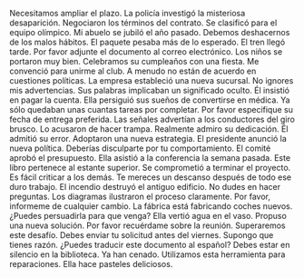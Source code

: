 Necesitamos ampliar el plazo.
La policía investigó la misteriosa desaparición.
Negociaron los términos del contrato.
Se clasificó para el equipo olímpico.
Mi abuelo se jubiló el año pasado.
Debemos deshacernos de los malos hábitos.
El paquete pesaba más de lo esperado.
El tren llegó tarde.
Por favor adjunte el documento al correo electrónico.
Los niños se portaron muy bien.
Celebramos su cumpleaños con una fiesta.
Me convenció para unirme al club.
A menudo no están de acuerdo en cuestiones políticas.
La empresa estableció una nueva sucursal.
No ignores mis advertencias.
Sus palabras implicaban un significado oculto.
Él insistió en pagar la cuenta.
Ella persiguió sus sueños de convertirse en médica.
Ya sólo quedaban unas cuantas tareas por completar.
Por favor especifique su fecha de entrega preferida.
Las señales advertían a los conductores del giro brusco.
Lo acusaron de hacer trampa.
Realmente admiro su dedicación.
Él admitió su error.
Adoptaron una nueva estrategia.
El presidente anunció la nueva política.
Deberías disculparte por tu comportamiento.
El comité aprobó el presupuesto.
Ella asistió a la conferencia la semana pasada.
Este libro pertenece al estante superior.
Se comprometió a terminar el proyecto.
Es fácil criticar a los demás.
Te mereces un descanso después de todo ese duro trabajo.
El incendio destruyó el antiguo edificio.
No dudes en hacer preguntas.
Los diagramas ilustraron el proceso claramente.
Por favor, informeme de cualquier cambio.
La fábrica está fabricando coches nuevos.
¿Puedes persuadirla para que venga?
Ella vertió agua en el vaso.
Propuso una nueva solución.
Por favor recuérdame sobre la reunión.
Superaremos este desafío.
Debes enviar tu solicitud antes del viernes.
Supongo que tienes razón.
¿Puedes traducir este documento al español?
Debes estar en silencio en la biblioteca.
Ya han cenado.
Utilizamos esta herramienta para reparaciones.
Ella hace pasteles deliciosos.
